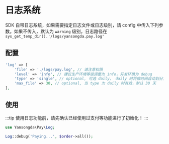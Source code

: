 # 日志系统

SDK 自带日志系统，如果需要指定日志文件或日志级别，请 config 中传入下列参数。如果不传入，默认为 `warning` 级别，日志路径在 `sys_get_temp_dir().'/logs/yansongda.pay.log' `

## 配置

```php
'log' => [
    'file' => './logs/pay.log', // 请注意权限
    'level' => 'info', // 建议生产环境等级调整为 info，开发环境为 debug
    'type' => 'single', // optional, 可选 daily， daily 时将按时间自动划分文件.
    'max_file' => 30, // optional, 当 type 为 daily 时有效，默认 30 天
],
```

## 使用

:::tip
使用日志功能前，请先确认已经使用过支付等功能进行了初始化！
:::

```php
use Yansongda\Pay\Log;

Log::debug('Paying...', $order->all());
```
